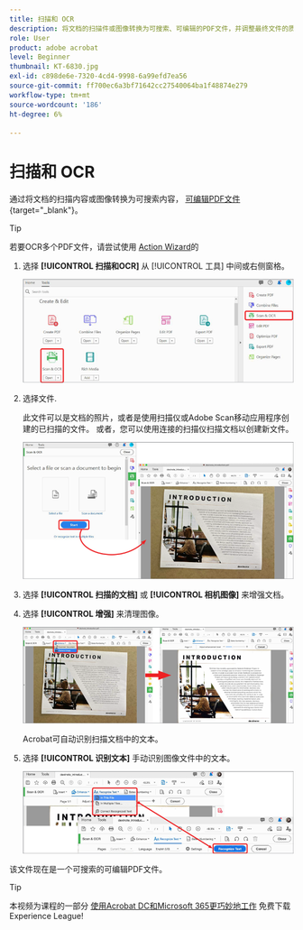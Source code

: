 ```yaml
---
title: 扫描和 OCR
description: 将文档的扫描件或图像转换为可搜索、可编辑的PDF文件，并调整最终文件的质量
role: User
product: adobe acrobat
level: Beginner
thumbnail: KT-6830.jpg
exl-id: c898de6e-7320-4cd4-9998-6a99efd7ea56
source-git-commit: ff700ec6a3bf71642cc27540064ba1f48874e279
workflow-type: tm+mt
source-wordcount: '186'
ht-degree: 6%

---
```


# 扫描和 OCR

通过将文档的扫描内容或图像转换为可搜索内容， [可编辑PDF文件](https://www.adobe.com/cn/acrobat/online/pdf-editor.html){target=&quot;_blank&quot;}。

>[!TIP]
>
>若要OCR多个PDF文件，请尝试使用 [Action Wizard](../advanced-tasks/action.md)的

1. 选择 **[!UICONTROL 扫描和OCR]** 从 [!UICONTROL 工具] 中间或右侧窗格。

   ![扫描步骤1](../assets/Scan_1.png)

1. 选择文件.

   此文件可以是文档的照片，或者是使用扫描仪或Adobe Scan移动应用程序创建的已扫描的文件。 或者，您可以使用连接的扫描仪扫描文档以创建新文件。

   ![扫描步骤2](../assets/Scan_2.png)

1. 选择 **[!UICONTROL 扫描的文档]** 或 **[!UICONTROL 相机图像]** 来增强文档。

1. 选择 **[!UICONTROL 增强]** 来清理图像。

   ![扫描步骤3](../assets/Scan_3.png)

   Acrobat可自动识别扫描文档中的文本。

1. 选择 **[!UICONTROL 识别文本]** 手动识别图像文件中的文本。

   ![扫描步骤4](../assets/Scan_4.png)

该文件现在是一个可搜索的可编辑PDF文件。

>[!TIP]
>
>本视频为课程的一部分 [使用Acrobat DC和Microsoft 365更巧妙地工作](https://experienceleague.adobe.com/?recommended=Acrobat-U-1-2021.microsoft365) 免费下载Experience League!
